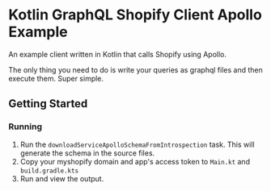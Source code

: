 # Kotlin GraphQL Shopify Client Apollo Example

An example client written in Kotlin that calls Shopify using Apollo.

The only thing you need to do is write your queries as graphql files and then execute them.
Super simple.

## Getting Started

### Running

1. Run the `downloadServiceApolloSchemaFromIntrospection` task. This will generate the schema in the source files.
2. Copy your myshopify domain and app's access token to `Main.kt` and `build.gradle.kts`
3. Run and view the output.
